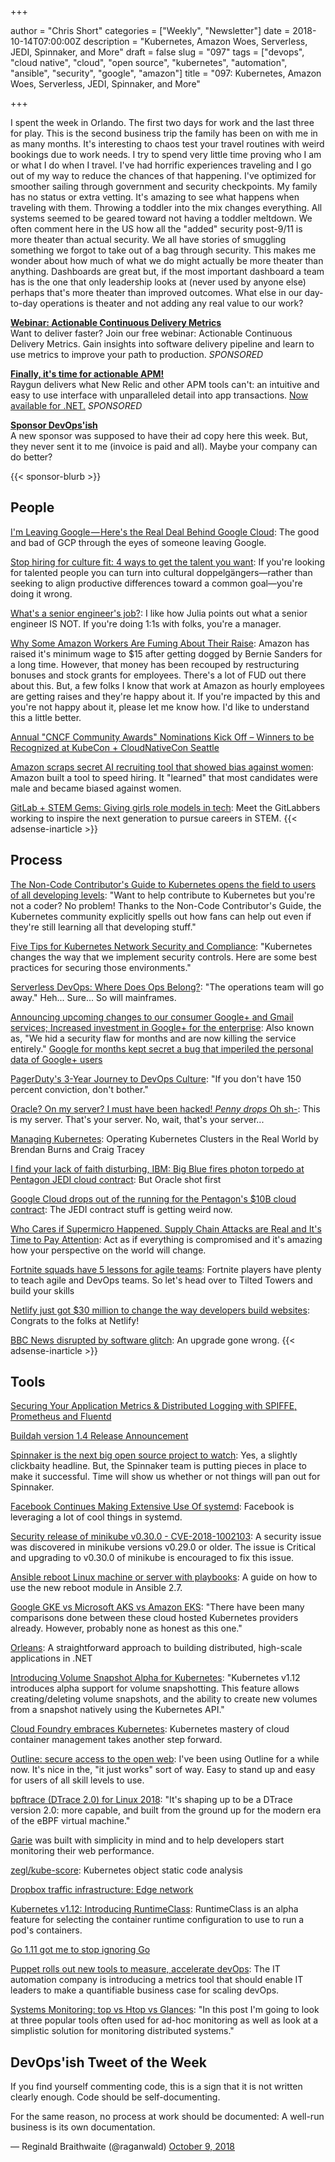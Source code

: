 +++

author = "Chris Short"
categories = ["Weekly", "Newsletter"]
date = 2018-10-14T07:00:00Z
description = "Kubernetes, Amazon Woes, Serverless, JEDI, Spinnaker, and More"
draft = false
slug = "097"
tags = ["devops", "cloud native", "cloud", "open source", "kubernetes", "automation", "ansible", "security", "google", "amazon"]
title = "097: Kubernetes, Amazon Woes, Serverless, JEDI, Spinnaker, and More"

+++

I spent the week in Orlando. The first two days for work and the last three for play. This is the second business trip the family has been on with me in as many months. It's interesting to chaos test your travel routines with weird bookings due to work needs. I try to spend very little time proving who I am or what I do when I travel. I've had horrific experiences traveling and I go out of my way to reduce the chances of that happening. I've optimized for smoother sailing through government and security checkpoints. My family has no status or extra vetting. It's amazing to see what happens when traveling with them. Throwing a toddler into the mix changes everything. All systems seemed to be geared toward not having a toddler meltdown. We often comment here in the US how all the "added" security post-9/11 is more theater than actual security. We all have stories of smuggling something we forgot to take out of a bag through security. This makes me wonder about how much of what we do might actually be more theater than anything. Dashboards are great but, if the most important dashboard a team has is the one that only leadership looks at (never used by anyone else) perhaps that's more theater than improved outcomes. What else in our day-to-day operations is theater and not adding any real value to our work?

[**Webinar: Actionable Continuous Delivery Metrics**](https://info.thoughtworks.com/Actionable_CD_Metrics.html)  
Want to deliver faster? Join our free webinar: Actionable Continuous Delivery Metrics. Gain insights into software delivery pipeline and learn to use metrics to improve your path to production. *SPONSORED*

[**Finally, it's time for actionable APM!**](https://raygun.com/)  
Raygun delivers what New Relic and other APM tools can't: an intuitive and easy to use interface with unparalleled detail into app transactions. [Now available for .NET.](https://raygun.com/) *SPONSORED*

[**Sponsor DevOps'ish**](/sponsor/)  
A new sponsor was supposed to have their ad copy here this week. But, they never sent it to me (invoice is paid and all). Maybe your company can do better?

{{< sponsor-blurb >}}

## People

[I'm Leaving Google — Here's the Real Deal Behind Google Cloud](https://medium.com/@amirh1/im-leaving-google-and-here-s-the-real-deal-behind-google-cloud-1b86513be01b): The good and bad of GCP through the eyes of someone leaving Google.

[Stop hiring for culture fit: 4 ways to get the talent you want](https://opensource.com/open-organization/18/10/reconsider-culture-fit): If you're looking for talented people you can turn into cultural doppelgängers—rather than seeking to align productive differences toward a common goal—you're doing it wrong.

[What's a senior engineer's job?](https://jvns.ca/blog/senior-engineer/): I like how Julia points out what a senior engineer IS NOT. If you're doing 1:1s with folks, you're a manager.

[Why Some Amazon Workers Are Fuming About Their Raise](https://www.nytimes.com/2018/10/09/technology/amazon-workers-pay-raise.html): Amazon has raised it's minimum wage to $15 after getting dogged by Bernie Sanders for a long time. However, that money has been recouped by restructuring bonuses and stock grants for employees. There's a lot of FUD out there about this. But, a few folks I know that work at Amazon as hourly employees are getting raises and they're happy about it. If you're impacted by this and you're not happy about it, please let me know how. I'd like to understand this a little better.

[Annual "CNCF Community Awards" Nominations Kick Off – Winners to be Recognized at KubeCon + CloudNativeCon Seattle](https://www.cncf.io/blog/2018/10/08/annual-cncf-community-awards-nominations-kick-off-winners-to-be-recognized-at-kubecon-cloudnativecon-seattle/)

[Amazon scraps secret AI recruiting tool that showed bias against women](https://www.reuters.com/article/us-amazon-com-jobs-automation-insight/amazon-scraps-secret-ai-recruiting-tool-that-showed-bias-against-women-idUSKCN1MK08G): Amazon built a tool to speed hiring. It "learned" that most candidates were male and became biased against women.

[GitLab + STEM Gems: Giving girls role models in tech](https://about.gitlab.com/2018/10/08/stem-gems-give-girls-role-models/): Meet the GitLabbers working to inspire the next generation to pursue careers in STEM.
{{< adsense-inarticle >}}

## Process

[The Non-Code Contributor's Guide to Kubernetes opens the field to users of all developing levels](https://jaxenter.com/kubernetes-non-code-contributors-guide-150422.html): "Want to help contribute to Kubernetes but you're not a coder? No problem! Thanks to the Non-Code Contributor's Guide, the Kubernetes community explicitly spells out how fans can help out even if they're still learning all that developing stuff."

[Five Tips for Kubernetes Network Security and Compliance](https://www.tigera.io/blog/five-tips-for-kubernetes-network-security-and-compliance/): "Kubernetes changes the way that we implement security controls. Here are some best practices for securing those environments."

[Serverless DevOps: Where Does Ops Belong?](https://www.serverlessops.io/blog/serverless-devops-where-does-ops-belong): "The operations team will go away." Heh... Sure... So will mainframes.

[Announcing upcoming changes to our consumer Google+ and Gmail services; Increased investment in Google+ for the enterprise](https://cloud.google.com/blog/products/g-suite/announcing-upcoming-changes-to-our-consumer-googleplus-and-gmail-services-increased-investment-in-googleplus-for-the-enterprise): Also known as, "We hid a security flaw for months and are now killing the service entirely." [Google for months kept secret a bug that imperiled the personal data of Google+ users](https://www.washingtonpost.com/technology/2018/10/08/google-overhauls-privacy-rules-after-discovering-exposure-user-data/)

[PagerDuty's 3-Year Journey to DevOps Culture](https://thenewstack.io/pagerdutys-3-year-journey-to-devops-culture/): "If you don't have 150 percent conviction, don't bother."

[Oracle? On my server? I must have been hacked! *Penny drops* Oh sh-](https://www.theregister.co.uk/2018/10/08/who-me/): This is my server. That's your server. No, wait, that's your server...

[Managing Kubernetes](http://shop.oreilly.com/product/0636920146667.do): Operating Kubernetes Clusters in the Real World by Brendan Burns and Craig Tracey

[I find your lack of faith disturbing, IBM: Big Blue fires photon torpedo at Pentagon JEDI cloud contract](https://www.theregister.co.uk/2018/10/10/ibm_jedi_contract/): But Oracle shot first

[Google Cloud drops out of the running for the Pentagon's $10B cloud contract](https://www.geekwire.com/2018/google-cloud-drops-running-pentagons-10b-cloud-contract/): The JEDI contract stuff is getting weird now.

[Who Cares if Supermicro Happened. Supply Chain Attacks are Real and It's Time to Pay Attention](https://blog.sonatype.com/is-supermicro-real-who-cares.-supply-chain-attacks-are-happening-and-its-time-to-talk-about-it): Act as if everything is compromised and it's amazing how your perspective on the world will change.

[Fortnite squads have 5 lessons for agile teams](https://enterprisersproject.com/article/2018/10/fortnite-squads-have-5-lessons-agile-teams): Fortnite players have plenty to teach agile and DevOps teams. So let's head over to Tilted Towers and build your skills

[Netlify just got $30 million to change the way developers build websites](https://techcrunch.com/2018/10/09/netlify-just-got-30-million-to-change-the-way-developers-build-websites/): Congrats to the folks at Netlify!

[BBC News disrupted by software glitch](https://www.bbc.com/news/technology-45812540): An upgrade gone wrong.
{{< adsense-inarticle >}}

## Tools

[Securing Your Application Metrics & Distributed Logging with SPIFFE, Prometheus and Fluentd](https://blog.scytale.io/secure-application-metrics-distributed-logging-with-spiffe-f54f9f798124)

[Buildah version 1.4 Release Announcement](https://buildah.io/releases/2018/10/08/Buildah-version-v1.4.html)

[Spinnaker is the next big open source project to watch](https://techcrunch.com/2018/10/09/spinnaker-is-the-next-big-open-source-project-to-watch/): Yes, a slightly clickbaity headline. But, the Spinnaker team is putting pieces in place to make it successful. Time will show us whether or not things will pan out for Spinnaker.

[Facebook Continues Making Extensive Use Of systemd](https://www.phoronix.com/scan.php?page=news_item&px=Facebook-systemd-2018): Facebook is leveraging a lot of cool things in systemd.

[Security release of minikube v0.30.0 - CVE-2018-1002103](https://discuss.kubernetes.io/t/security-release-of-minikube-v0-30-0-cve-2018-1002103/3078): A security issue was discovered in minikube versions v0.29.0 or older. The issue is Critical and upgrading to v0.30.0 of minikube is encouraged to fix this issue.

[Ansible reboot Linux machine or server with playbooks](https://www.cyberciti.biz/faq/ansible-reboot-linux-machine-or-server-with-playbooks/): A guide on how to use the new reboot module in Ansible 2.7.

[Google GKE vs Microsoft AKS vs Amazon EKS](https://kubedex.com/google-gke-vs-microsoft-aks-vs-amazon-eks/): "There have been many comparisons done between these cloud hosted Kubernetes providers already. However, probably none as honest as this one."

[Orleans](https://dotnet.github.io/orleans/): A straightforward approach to building distributed, high-scale applications in .NET

[Introducing Volume Snapshot Alpha for Kubernetes](https://kubernetes.io/blog/2018/10/09/introducing-volume-snapshot-alpha-for-kubernetes/): "Kubernetes v1.12 introduces alpha support for volume snapshotting. This feature allows creating/deleting volume snapshots, and the ability to create new volumes from a snapshot natively using the Kubernetes API."

[Cloud Foundry embraces Kubernetes](https://www.zdnet.com/article/cloud-foundry-embraces-kubernetes/): Kubernetes mastery of cloud container management takes another step forward.

[Outline: secure access to the open web](https://opensource.googleblog.com/2018/10/outline-secure-access-to-open-web.html): I've been using Outline for a while now. It's nice in the, "it just works" sort of way. Easy to stand up and easy for users of all skill levels to use.

[bpftrace (DTrace 2.0) for Linux 2018](http://www.brendangregg.com/blog/2018-10-08/dtrace-for-linux-2018.html): "It's shaping up to be a DTrace version 2.0: more capable, and built from the ground up for the modern era of the eBPF virtual machine."

[Garie](https://garie.io/) was built with simplicity in mind and to help developers start monitoring their web performance.

[zegl/kube-score](https://github.com/zegl/kube-score): Kubernetes object static code analysis

[Dropbox traffic infrastructure: Edge network](https://blogs.dropbox.com/tech/2018/10/dropbox-traffic-infrastructure-edge-network/)

[Kubernetes v1.12: Introducing RuntimeClass](https://kubernetes.io/blog/2018/10/10/kubernetes-v1.12-introducing-runtimeclass/): RuntimeClass is an alpha feature for selecting the container runtime configuration to use to run a pod's containers.

[Go 1.11 got me to stop ignoring Go](https://drewdevault.com/2018/10/08/Go-1.11.html)

[Puppet rolls out new tools to measure, accelerate devOps](https://www.zdnet.com/article/puppet-rolls-out-new-tools-to-measure-accelerate-devops/): The IT automation company is introducing a metrics tool that should enable IT leaders to make a quantifiable business case for scaling devOps.

[Systems Monitoring: top vs Htop vs Glances](http://tech.marksblogg.com/top-htop-glances.html): "In this post I'm going to look at three popular tools often used for ad-hoc monitoring as well as look at a simplistic solution for monitoring distributed systems."

## DevOps'ish Tweet of the Week

If you find yourself commenting code, this is a sign that it is not written clearly enough. Code should be self-documenting.

For the same reason, no process at work should be documented: A well-run business is its own documentation.

— Reginald Braithwaite (@raganwald) [October 9, 2018](https://twitter.com/raganwald/status/1049716731172638722?ref_src=twsrc%5Etfw)